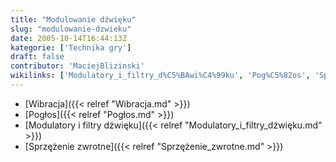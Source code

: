 ```yaml
---
title: "Modulowanie dźwięku"
slug: "modulowanie-dzwieku"
date: 2005-10-14T16:44:13Z
kategorie: ['Technika gry']
draft: false
contributor: 'MaciejBlizinski'
wikilinks: ['Modulatory_i_filtry_d%C5%BAwi%C4%99ku', 'Pog%C5%82os', 'Sprz%C4%99%C5%BCenie_zwrotne', 'Wibracja']
---
```

  - [Wibracja]({{< relref "Wibracja.md" >}})
  - [Pogłos]({{< relref "Pogłos.md" >}})
  - [Modulatory i filtry
    dźwięku]({{< relref "Modulatory_i_filtry_dźwięku.md" >}})
  - [Sprzężenie zwrotne]({{< relref "Sprzężenie_zwrotne.md" >}})

